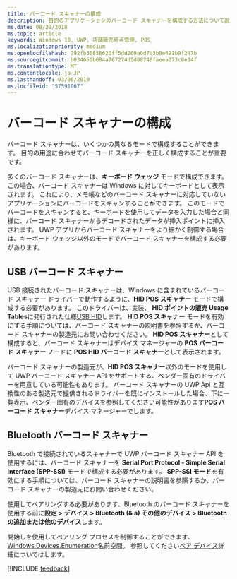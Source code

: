 ```yaml
---
title: バーコード スキャナーの構成
description: 目的のアプリケーションのバーコード スキャナーを構成する方法について説明します。
ms.date: 08/29/2018
ms.topic: article
keywords: Windows 10, UWP, 店舗販売時点管理, POS
ms.localizationpriority: medium
ms.openlocfilehash: 792fb50858620ff5dd269a0d7a3b8e491b9f247b
ms.sourcegitcommit: b034650b684a767274d5d88746faeea373c8e34f
ms.translationtype: MT
ms.contentlocale: ja-JP
ms.lasthandoff: 03/06/2019
ms.locfileid: "57591067"
---
```

# <a name="configure-a-barcode-scanner"></a>バーコード スキャナーの構成

バーコード スキャナーは、いくつかの異なるモードで構成することができます。  目的の用途に合わせてバーコード スキャナーを正しく構成することが重要です。

多くのバーコード スキャナーは、**キーボード ウェッジ** モードで構成できます。この場合、バーコード スキャナーは Windows に対してキーボードとして表示されます。  これにより、メモ帳などのバーコード スキャナーに対応していないアプリケーションにバーコードをスキャンすることができます。  このモードでバーコードをスキャンすると、キーボードを使用してデータを入力した場合と同様に、バーコード スキャナーからデコードされたデータが挿入ポイントに挿入されます。  UWP アプリからバーコード スキャナーをより細かく制御する場合は、キーボード ウェッジ以外のモードでバーコード スキャナーを構成する必要があります。

## <a name="usb-barcode-scanner"></a>USB バーコード スキャナー
USB 接続されたバーコード スキャナーは、Windows に含まれているバーコード スキャナー ドライバーで動作するように、**HID POS スキャナー** モードで構成する必要があります。 このドライバーは、実装、 **HID ポイントの販売 Usage Tables**に発行された仕様[USB HID](https://www.usb.org/developers/hidpage/)します。  **HID POS スキャナー** モードを有効にする手順については、バーコード スキャナーの説明書を参照するか、バーコード スキャナーの製造元にお問い合わせください。  **HID POS スキャナー**として構成すると、バーコード スキャナーはデバイス マネージャーの **POS バーコード スキャナー** ノードに **POS HID バーコード スキャナー**として表示されます。

バーコード スキャナーの製造元が、**HID POS スキャナー**以外のモードを使用して UWP バーコード スキャナー API をサポートする、ベンダー固有のドライバーを用意している可能性もあります。  バーコード スキャナーの UWP Api と互換性のある製造元で提供されるドライバーを既にインストールした場合、下に一覧表示、ベンダー固有のデバイスを参照してください可能性があります**POS バーコード スキャナー**デバイス マネージャーでします。

## <a name="bluetooth-barcode-scanner"></a>Bluetooth バーコード スキャナー
Bluetooth で接続されているスキャナーで UWP バーコード スキャナー API を使用するには、バーコード スキャナーを **Serial Port Protocol - Simple Serial Interface (SPP-SSI)** モードで構成する必要があります。  **SPP-SSI モード**を有効にする手順については、バーコード スキャナーの説明書を参照するか、バーコード スキャナーの製造元にお問い合わせください。

使用してペアリングする必要があります、Bluetooth のバーコード スキャナーを使用する前に**設定 > デバイス > Bluetooth (& a) その他のデバイス > Bluetooth の追加または他のデバイス**します。

開始しを使用してペアリング プロセスを制御することができます、 [Windows.Devices.Enumeration](https://docs.microsoft.com/uwp/api/windows.devices.enumeration)名前空間。  参照してください[ペア デバイス](https://docs.microsoft.com/windows/uwp/devices-sensors/pair-devices)詳細についてはします。

[!INCLUDE [feedback](./includes/pos-feedback.md)]